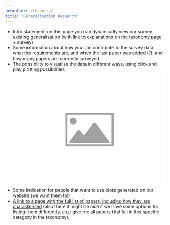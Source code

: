 ```yaml
---
permalink: /research/
title: "Generalisation Research"
---
```


* Intro statement: on this page you can dynamically view our survey existing generalisation (with [link to explanations on the taxonomy page](/taxonomy) + survey)
* Some information about how you can contribute to the survey data, what the requirements are, and when the last paper was added (?), and how many papers are currently surveyed.
* The possibility to visualise the data in different ways, using click and play plotting possibilities
 ![Placeholder Image](/assets/images/placeholder-image.png)
* Some indication for people that want to use plots generated on our website (we want them to!)
* [A link to a page with the full list of papers, including how they are characterised](/bibliography) (also there it might be nice if we have some options for listing them differently, e.g.: give me all papers that fall in this specific category in the taxonomy).
